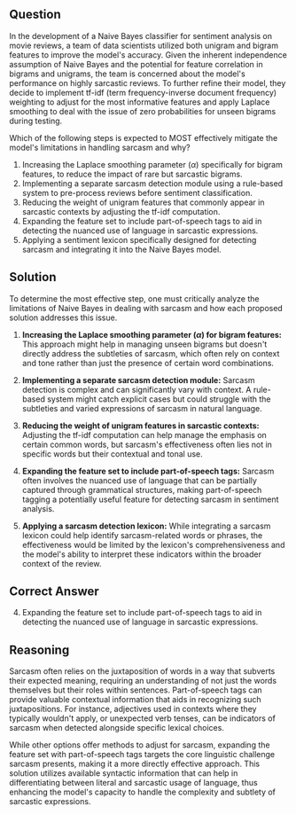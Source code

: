 ## Question
In the development of a Naive Bayes classifier for sentiment analysis on movie reviews, a team of data scientists utilized both unigram and bigram features to improve the model's accuracy. Given the inherent independence assumption of Naive Bayes and the potential for feature correlation in bigrams and unigrams, the team is concerned about the model's performance on highly sarcastic reviews. To further refine their model, they decide to implement tf-idf (term frequency-inverse document frequency) weighting to adjust for the most informative features and apply Laplace smoothing to deal with the issue of zero probabilities for unseen bigrams during testing.

Which of the following steps is expected to MOST effectively mitigate the model's limitations in handling sarcasm and why?

1. Increasing the Laplace smoothing parameter ($\alpha$) specifically for bigram features, to reduce the impact of rare but sarcastic bigrams.
2. Implementing a separate sarcasm detection module using a rule-based system to pre-process reviews before sentiment classification.
3. Reducing the weight of unigram features that commonly appear in sarcastic contexts by adjusting the tf-idf computation.
4. Expanding the feature set to include part-of-speech tags to aid in detecting the nuanced use of language in sarcastic expressions.
5. Applying a sentiment lexicon specifically designed for detecting sarcasm and integrating it into the Naive Bayes model.

## Solution

To determine the most effective step, one must critically analyze the limitations of Naive Bayes in dealing with sarcasm and how each proposed solution addresses this issue.

1. **Increasing the Laplace smoothing parameter ($\alpha$) for bigram features:** This approach might help in managing unseen bigrams but doesn't directly address the subtleties of sarcasm, which often rely on context and tone rather than just the presence of certain word combinations.
   
2. **Implementing a separate sarcasm detection module:** Sarcasm detection is complex and can significantly vary with context. A rule-based system might catch explicit cases but could struggle with the subtleties and varied expressions of sarcasm in natural language.

3. **Reducing the weight of unigram features in sarcastic contexts:** Adjusting the tf-idf computation can help manage the emphasis on certain common words, but sarcasm's effectiveness often lies not in specific words but their contextual and tonal use.

4. **Expanding the feature set to include part-of-speech tags:** Sarcasm often involves the nuanced use of language that can be partially captured through grammatical structures, making part-of-speech tagging a potentially useful feature for detecting sarcasm in sentiment analysis.

5. **Applying a sarcasm detection lexicon:** While integrating a sarcasm lexicon could help identify sarcasm-related words or phrases, the effectiveness would be limited by the lexicon's comprehensiveness and the model's ability to interpret these indicators within the broader context of the review.

## Correct Answer

4. Expanding the feature set to include part-of-speech tags to aid in detecting the nuanced use of language in sarcastic expressions.

## Reasoning

Sarcasm often relies on the juxtaposition of words in a way that subverts their expected meaning, requiring an understanding of not just the words themselves but their roles within sentences. Part-of-speech tags can provide valuable contextual information that aids in recognizing such juxtapositions. For instance, adjectives used in contexts where they typically wouldn't apply, or unexpected verb tenses, can be indicators of sarcasm when detected alongside specific lexical choices.

While other options offer methods to adjust for sarcasm, expanding the feature set with part-of-speech tags targets the core linguistic challenge sarcasm presents, making it a more directly effective approach. This solution utilizes available syntactic information that can help in differentiating between literal and sarcastic usage of language, thus enhancing the model's capacity to handle the complexity and subtlety of sarcastic expressions.